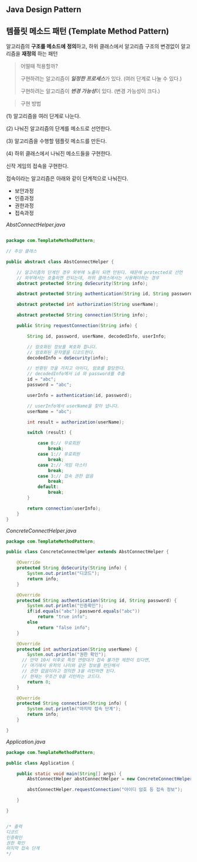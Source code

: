 ## Java Design Pattern



## 템플릿 메소드 패턴 (Template Method Pattern)

알고리즘의 **구조를 메소드에** **정의**하고, 하위 클래스에서 알고리즘 구조의 변경없이 알고리즘을 **재정의** 하는 패턴



> 어떨때 적용할까?
>
> 구현하려는 알고리즘이 ***일정한 프로세스***가 있다. (여러 단계로 나눌 수 있다.)
>
> 구현하려는 알고리즘이 ***변경 가능성***이 있다. (변경 가능성이 크다.)



> 구현 방법

(1) 알고리즘을 여러 단계로 나눈다.

(2) 나눠진 알고리즘의 단계를 메소드로 선언한다.

(3) 알고리즘을 수행할 템플릿 메소드를 만든다.

(4) 하위 클래스에서 나눠진 메소드들을 구현한다.





신작 게임의 접속을 구현한다.

접속이라는 알고리즘은 아래와 같이 단계적으로 나눠진다.

- 보안과정
- 인증과정
- 권한과정
- 접속과정



*AbstConnectHelper.java*

```java

package com.TemplateMethodPattern;

// 추상 클래스

public abstract class AbstConnectHelper {

    // 알고리즘의 단계인 경우 외부에 노출이 되면 안된다. 때문에 protected로 선언
    // 외부에서는 호출하면 안되는데, 하위 클래스에서는 사용해야하는 경우
    abstract protected String doSecurity(String info);

    abstract protected String authentication(String id, String password);

    abstract protected int authorization(String userName);

    abstract protected String connection(String info);

    public String requestConnection(String info) {

        String id, password, userName, decodedInfo, userInfo;

        // 암호화된 정보를 복호화 합니다.
        // 암호화된 문자열을 디코드한다.
        decodedInfo = doSecurity(info);

        // 반환된 것을 가지고 아이디, 암호를 할당한다.
        // decodedInfo에서 id 와 password를 추출
        id = "abc";
        password = "abc";

        userInfo = authentication(id, password);

        // userInfo에서 userName을 찾아 냅니다.
        userName = "abc";

        int result = authorization(userName);

        switch (result) {

            case 0:// 무료회원
                break;
            case 1:// 유료회원
                break;
            case 2:// 게임 마스터
                break;
            case 3:// 접속 권한 없음
                break;
            default:
                break;
        }

        return connection(userInfo);
    }
}
```

*ConcreteConnectHelper.java*


```java
package com.TemplateMethodPattern;

public class ConcreteConnectHelper extends AbstConnectHelper {

    @Override
    protected String doSecurity(String info) {
        System.out.println("디코드");
        return info;
    }

    @Override
    protected String authentication(String id, String password) {
        System.out.println("인증확인");
        if(id.equals("abc")|password.equals("abc"))
            return "true info";
        else
            return "false info";
    }

    @Override
    protected int authorization(String userName) {
        System.out.println("권한 확인");
      // 만약 10시 이후로 특정 연령대가 접속 불가한 제한이 있다면,
      // 여기에서 유저의 나이와 같은 정보를 판단해서 
      // 권한 없음이라고 정의한 3을 리턴하면 된다.
      // 현재는 무조건 0을 리턴하는 코드다.
        return 0;
    }

    @Override
    protected String connection(String info) {
        System.out.println("마지막 접속 단계");
        return info;
    }

}

```

*Application.java*

```java
package com.TemplateMethodPattern;

public class Application {

    public static void main(String[] args) {
        AbstConnectHelper abstConnectHelper = new ConcreteConnectHelper();

        abstConnectHelper.requestConnection("아이디 암호 등 접속 정보");

    }

}


/* 출력
디코드
인증확인
권한 확인
마지막 접속 단계
*/
```



